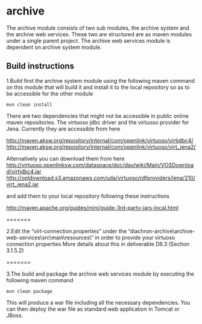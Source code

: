 archive
=======

The archive module consists of two sub modules, the archive system and the archive web services. These two are structured are as maven modules under a single parent project. The archive web services module is dependent on archive system module.

## Build instructions

1.Build first the archive system module using the following maven command on this module that will build it and install it to the local repository so as to be accessible for the other module
```
mvn clean install
```
There are two dependencies that might not be accessible in public online maven repositories. The virtuoso jdbc driver and the virtuoso provider for Jena. Currently they are accessible from here

http://maven.aksw.org/repository/internal/com/openlink/virtuoso/virtjdbc4/
http://maven.aksw.org/repository/internal/com/openlink/virtuoso/virt_jena2/

Alternatively you can download them from here
http://virtuoso.openlinksw.com/dataspace/doc/dav/wiki/Main/VOSDownload/virtjdbc4.jar
http://opldownload.s3.amazonaws.com/uda/virtuoso/rdfproviders/jena/210/virt_jena2.jar

and add them to your local repository following these instructions

http://maven.apache.org/guides/mini/guide-3rd-party-jars-local.html

=======

2.Edit the “virt-connection.properties” under the “diachron-archive\archive-web-services\src\main\resources\” in order to provide your virtuoso connection properties
More details about this in deliverable D6.3 (Section 3.1.5.2)

=======

3.The build and package the archive web services module by executing the following maven command
```
mvn clean package
```
This will produce a war file including all the necessary dependencies. You can then deploy the war file as standard web application in Tomcat or JBoss.


